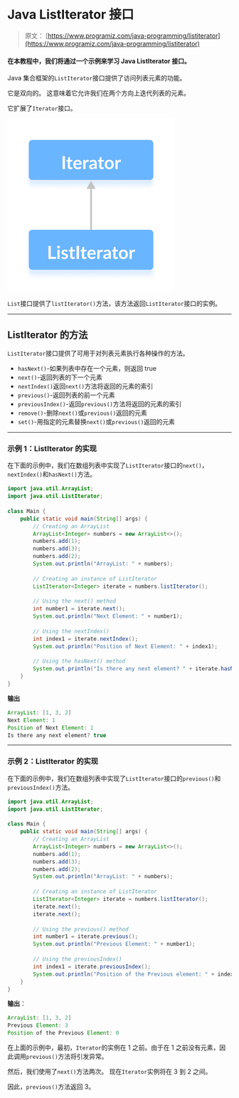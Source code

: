 # Java ListIterator 接口

> 原文： [https://www.programiz.com/java-programming/listiterator](https://www.programiz.com/java-programming/listiterator)

#### 在本教程中，我们将通过一个示例来学习 Java ListIterator 接口。

Java 集合框架的`ListIterator`接口提供了访问列表元素的功能。

它是双向的。 这意味着它允许我们在两个方向上迭代列表的元素。

它扩展了`Iterator`接口。

![The ListIterator interface extends the Java Iterator interface.](img/82ba01ec6aad31347af6aea50b3d77d3.png)

`List`接口提供了`listIterator()`方法，该方法返回`ListIterator`接口的实例。

* * *

## ListIterator 的方法

`ListIterator`接口提供了可用于对列表元素执行各种操作的方法。

*   `hasNext()`-如果列表中存在一个元素，则返回 true
*   `next()`-返回列表的下一个元素
*   `nextIndex()`返回`next()`方法将返回的元素的索引
*   `previous()`-返回列表的前一个元素
*   `previousIndex()`-返回`previous()`方法将返回的元素的索引
*   `remove()`-删除`next()`或`previous()`返回的元素
*   `set()`-用指定的元素替换`next()`或`previous()`返回的元素

* * *

### 示例 1：ListIterator 的实现

在下面的示例中，我们在数组列表中实现了`ListIterator`接口的`next()`，`nextIndex()`和`hasNext()`方法。

```java
import java.util.ArrayList;
import java.util.ListIterator;

class Main {
    public static void main(String[] args) {
        // Creating an ArrayList
        ArrayList<Integer> numbers = new ArrayList<>();
        numbers.add(1);
        numbers.add(3);
        numbers.add(2);
        System.out.println("ArrayList: " + numbers);

        // Creating an instance of ListIterator
        ListIterator<Integer> iterate = numbers.listIterator();

        // Using the next() method
        int number1 = iterate.next();
        System.out.println("Next Element: " + number1);

        // Using the nextIndex()
        int index1 = iterate.nextIndex();
        System.out.println("Position of Next Element: " + index1);

        // Using the hasNext() method
        System.out.println("Is there any next element? " + iterate.hasNext());
    }
} 
```

**输出**

```java
ArrayList: [1, 3, 2]
Next Element: 1
Position of Next Element: 1
Is there any next element? true 
```

* * *

### 示例 2：ListIterator 的实现

在下面的示例中，我们在数组列表中实现了`ListIterator`接口的`previous()`和`previousIndex()`方法。

```java
import java.util.ArrayList;
import java.util.ListIterator;

class Main {
    public static void main(String[] args) {
        // Creating an ArrayList
        ArrayList<Integer> numbers = new ArrayList<>();
        numbers.add(1);
        numbers.add(3);
        numbers.add(2);
        System.out.println("ArrayList: " + numbers);

        // Creating an instance of ListIterator
        ListIterator<Integer> iterate = numbers.listIterator();
        iterate.next();
        iterate.next();

        // Using the previous() method
        int number1 = iterate.previous();
        System.out.println("Previous Element: " + number1);

        // Using the previousIndex()
        int index1 = iterate.previousIndex();
        System.out.println("Position of the Previous element: " + index1);
    }
} 
```

**输出**：

```java
ArrayList: [1, 3, 2]
Previous Element: 3
Position of the Previous Element: 0 
```

在上面的示例中，最初，`Iterator`的实例在 1 之前。由于在 1 之前没有元素，因此调用`previous()`方法将引发异常。

然后，我们使用了`next()`方法两次。 现在`Iterator`实例将在 3 到 2 之间。

因此，`previous()`方法返回 3。